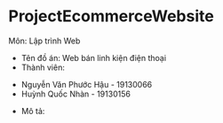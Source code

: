 # ProjectEcommerceWebsite
Môn: Lập trình Web
* Tên đồ án: Web bán linh kiện điện thoại
* Thành viên:
- Nguyễn Văn Phước Hậu - 19130066
- Huỳnh Quốc Nhàn - 19130156
* Mô tả:


